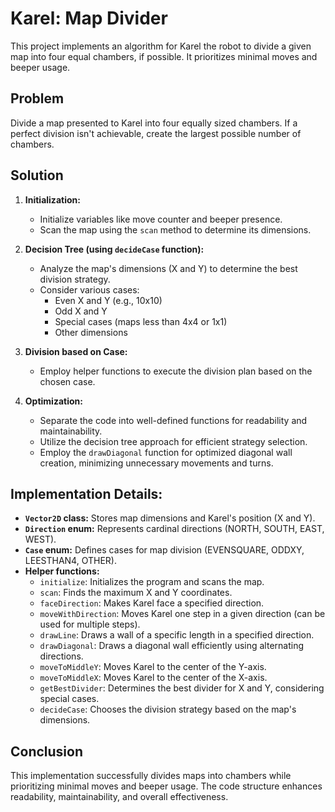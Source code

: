 # Karel: Map Divider

This project implements an algorithm for Karel the robot to divide a given map into four equal chambers, if possible. It prioritizes minimal moves and beeper usage.

## Problem

Divide a map presented to Karel into four equally sized chambers. If a perfect division isn't achievable, create the largest possible number of chambers.

## Solution

1. **Initialization:**
   - Initialize variables like move counter and beeper presence.
   - Scan the map using the `scan` method to determine its dimensions.

2. **Decision Tree (using `decideCase` function):**
   - Analyze the map's dimensions (X and Y) to determine the best division strategy.
   - Consider various cases:
     - Even X and Y (e.g., 10x10)
     - Odd X and Y
     - Special cases (maps less than 4x4 or 1x1)
     - Other dimensions

3. **Division based on Case:**
   - Employ helper functions to execute the division plan based on the chosen case.

4. **Optimization:**
   - Separate the code into well-defined functions for readability and maintainability.
   - Utilize the decision tree approach for efficient strategy selection.
   - Employ the `drawDiagonal` function for optimized diagonal wall creation, minimizing unnecessary movements and turns.

## Implementation Details:

- **`Vector2D` class:** Stores map dimensions and Karel's position (X and Y).
- **`Direction` enum:** Represents cardinal directions (NORTH, SOUTH, EAST, WEST).
- **`Case` enum:** Defines cases for map division (EVENSQUARE, ODDXY, LEESTHAN4, OTHER).
- **Helper functions:**
   - `initialize`: Initializes the program and scans the map.
   - `scan`: Finds the maximum X and Y coordinates.
   - `faceDirection`: Makes Karel face a specified direction.
   - `moveWithDirection`: Moves Karel one step in a given direction (can be used for multiple steps).
   - `drawLine`: Draws a wall of a specific length in a specified direction.
   - `drawDiagonal`: Draws a diagonal wall efficiently using alternating directions.
   - `moveToMiddleY`: Moves Karel to the center of the Y-axis.
   - `moveToMiddleX`: Moves Karel to the center of the X-axis.
   - `getBestDivider`: Determines the best divider for X and Y, considering special cases.
   - `decideCase`: Chooses the division strategy based on the map's dimensions.

## Conclusion

This implementation successfully divides maps into chambers while prioritizing minimal moves and beeper usage. The code structure enhances readability, maintainability, and overall effectiveness.

